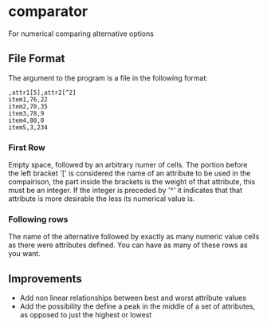 # comparator
For numerical comparing alternative options

## File Format
The argument to the program is a file in the following format:
```
,attr1[5],attr2[^2]
item1,76,22
item2,70,35
item3,78,9
item4,80,0
item5,3,234
```
### First Row
Empty space, followed by an arbitrary numer of cells. The portion before the left bracket '[' is considered the name of an attribute to be used in the compairison, the part inside the brackets is the weight of that attribute, this must be an integer. If the integer is preceded by '^' it indicates that that attribute is more desirable the less its numerical value is.

### Following rows
The name of the alternative followed by exactly as many numeric value cells as there were attributes defined. You can have as many of these rows as you want.

## Improvements
- Add non linear relationships between best and worst attribute values
- Add the possibility the define a peak in the middle of a set of attributes, as opposed to just the highest or lowest
